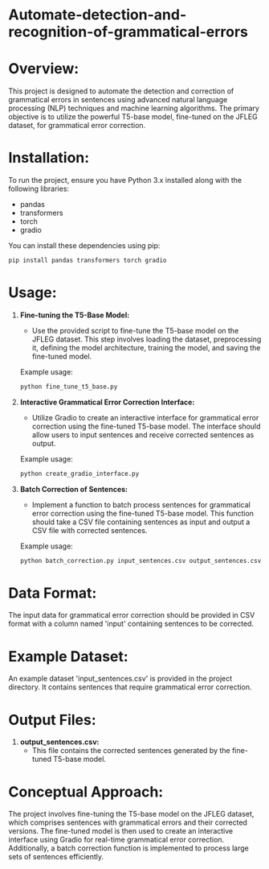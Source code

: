 # Automate-detection-and-recognition-of-grammatical-errors
# Overview:
This project is designed to automate the detection and correction of grammatical errors in sentences using advanced natural language processing (NLP) techniques and machine learning algorithms. The primary objective is to utilize the powerful T5-base model, fine-tuned on the JFLEG dataset, for grammatical error correction.

# Installation:
To run the project, ensure you have Python 3.x installed along with the following libraries:

- pandas
- transformers
- torch
- gradio

You can install these dependencies using pip:

```bash
pip install pandas transformers torch gradio
```

# Usage:
1. **Fine-tuning the T5-Base Model:**
   - Use the provided script to fine-tune the T5-base model on the JFLEG dataset. This step involves loading the dataset, preprocessing it, defining the model architecture, training the model, and saving the fine-tuned model.

   Example usage:
   ```python
   python fine_tune_t5_base.py
   ```

2. **Interactive Grammatical Error Correction Interface:**
   - Utilize Gradio to create an interactive interface for grammatical error correction using the fine-tuned T5-base model. The interface should allow users to input sentences and receive corrected sentences as output.

   Example usage:
   ```python
   python create_gradio_interface.py
   ```

3. **Batch Correction of Sentences:**
   - Implement a function to batch process sentences for grammatical error correction using the fine-tuned T5-base model. This function should take a CSV file containing sentences as input and output a CSV file with corrected sentences.

   Example usage:
   ```python
   python batch_correction.py input_sentences.csv output_sentences.csv
   ```

# Data Format:
The input data for grammatical error correction should be provided in CSV format with a column named 'input' containing sentences to be corrected.

# Example Dataset:
An example dataset 'input_sentences.csv' is provided in the project directory. It contains sentences that require grammatical error correction.

# Output Files:
1. **output_sentences.csv:**
   - This file contains the corrected sentences generated by the fine-tuned T5-base model.

# Conceptual Approach:
The project involves fine-tuning the T5-base model on the JFLEG dataset, which comprises sentences with grammatical errors and their corrected versions. The fine-tuned model is then used to create an interactive interface using Gradio for real-time grammatical error correction. Additionally, a batch correction function is implemented to process large sets of sentences efficiently.
